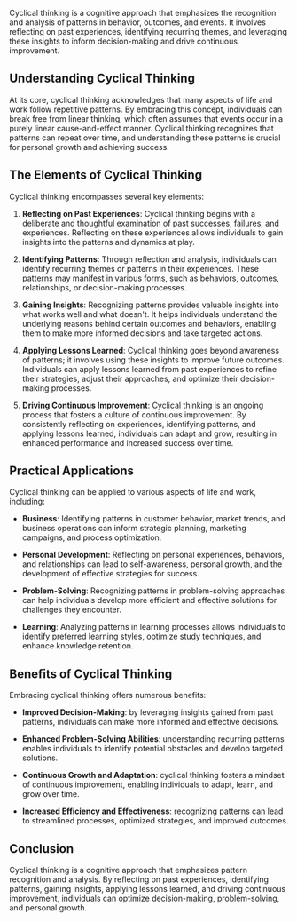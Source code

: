 
Cyclical thinking is a cognitive approach that emphasizes the recognition and analysis of patterns in behavior, outcomes, and events. It involves reflecting on past experiences, identifying recurring themes, and leveraging these insights to inform decision-making and drive continuous improvement.

Understanding Cyclical Thinking
-------------------------------

At its core, cyclical thinking acknowledges that many aspects of life and work follow repetitive patterns. By embracing this concept, individuals can break free from linear thinking, which often assumes that events occur in a purely linear cause-and-effect manner. Cyclical thinking recognizes that patterns can repeat over time, and understanding these patterns is crucial for personal growth and achieving success.

The Elements of Cyclical Thinking
---------------------------------

Cyclical thinking encompasses several key elements:

1. **Reflecting on Past Experiences**: Cyclical thinking begins with a deliberate and thoughtful examination of past successes, failures, and experiences. Reflecting on these experiences allows individuals to gain insights into the patterns and dynamics at play.

2. **Identifying Patterns**: Through reflection and analysis, individuals can identify recurring themes or patterns in their experiences. These patterns may manifest in various forms, such as behaviors, outcomes, relationships, or decision-making processes.

3. **Gaining Insights**: Recognizing patterns provides valuable insights into what works well and what doesn't. It helps individuals understand the underlying reasons behind certain outcomes and behaviors, enabling them to make more informed decisions and take targeted actions.

4. **Applying Lessons Learned**: Cyclical thinking goes beyond awareness of patterns; it involves using these insights to improve future outcomes. Individuals can apply lessons learned from past experiences to refine their strategies, adjust their approaches, and optimize their decision-making processes.

5. **Driving Continuous Improvement**: Cyclical thinking is an ongoing process that fosters a culture of continuous improvement. By consistently reflecting on experiences, identifying patterns, and applying lessons learned, individuals can adapt and grow, resulting in enhanced performance and increased success over time.

Practical Applications
----------------------

Cyclical thinking can be applied to various aspects of life and work, including:

* **Business**: Identifying patterns in customer behavior, market trends, and business operations can inform strategic planning, marketing campaigns, and process optimization.

* **Personal Development**: Reflecting on personal experiences, behaviors, and relationships can lead to self-awareness, personal growth, and the development of effective strategies for success.

* **Problem-Solving**: Recognizing patterns in problem-solving approaches can help individuals develop more efficient and effective solutions for challenges they encounter.

* **Learning**: Analyzing patterns in learning processes allows individuals to identify preferred learning styles, optimize study techniques, and enhance knowledge retention.

Benefits of Cyclical Thinking
-----------------------------

Embracing cyclical thinking offers numerous benefits:

* **Improved Decision-Making**: by leveraging insights gained from past patterns, individuals can make more informed and effective decisions.

* **Enhanced Problem-Solving Abilities**: understanding recurring patterns enables individuals to identify potential obstacles and develop targeted solutions.

* **Continuous Growth and Adaptation**: cyclical thinking fosters a mindset of continuous improvement, enabling individuals to adapt, learn, and grow over time.

* **Increased Efficiency and Effectiveness**: recognizing patterns can lead to streamlined processes, optimized strategies, and improved outcomes.

Conclusion
----------

Cyclical thinking is a cognitive approach that emphasizes pattern recognition and analysis. By reflecting on past experiences, identifying patterns, gaining insights, applying lessons learned, and driving continuous improvement, individuals can optimize decision-making, problem-solving, and personal growth.
